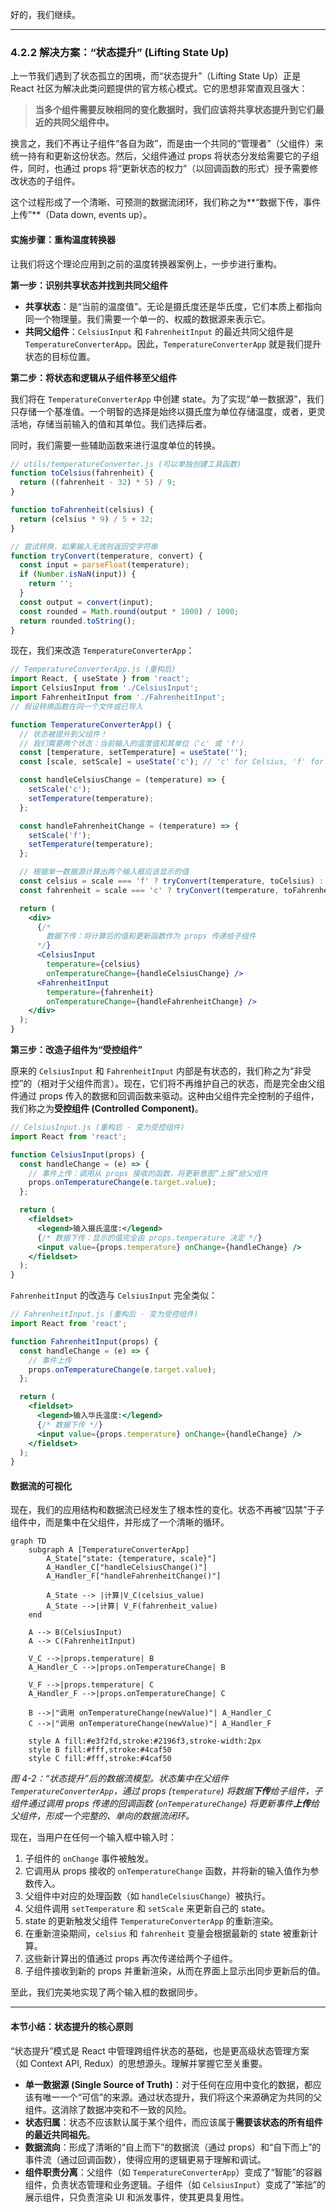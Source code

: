 好的，我们继续。

***

### 4.2.2 解决方案：“状态提升” (Lifting State Up)

上一节我们遇到了状态孤立的困境，而“状态提升”（Lifting State Up）正是 React 社区为解决此类问题提供的官方核心模式。它的思想非常直观且强大：

> **当多个组件需要反映相同的变化数据时，我们应该将共享状态提升到它们最近的共同父组件中。**

换言之，我们不再让子组件“各自为政”，而是由一个共同的“管理者”（父组件）来统一持有和更新这份状态。然后，父组件通过 props 将状态分发给需要它的子组件，同时，也通过 props 将“更新状态的权力”（以回调函数的形式）授予需要修改状态的子组件。

这个过程形成了一个清晰、可预测的数据流闭环，我们称之为**“数据下传，事件上传”**（Data down, events up）。

#### 实施步骤：重构温度转换器

让我们将这个理论应用到之前的温度转换器案例上，一步步进行重构。

**第一步：识别共享状态并找到共同父组件**

-   **共享状态**：是“当前的温度值”。无论是摄氏度还是华氏度，它们本质上都指向同一个物理量。我们需要一个单一的、权威的数据源来表示它。
-   **共同父组件**：`CelsiusInput` 和 `FahrenheitInput` 的最近共同父组件是 `TemperatureConverterApp`。因此，`TemperatureConverterApp` 就是我们提升状态的目标位置。

**第二步：将状态和逻辑从子组件移至父组件**

我们将在 `TemperatureConverterApp` 中创建 state。为了实现“单一数据源”，我们只存储一个基准值。一个明智的选择是始终以摄氏度为单位存储温度，或者，更灵活地，存储当前输入的值和其单位。我们选择后者。

同时，我们需要一些辅助函数来进行温度单位的转换。

```javascript
// utils/temperatureConverter.js (可以单独创建工具函数)
function toCelsius(fahrenheit) {
  return ((fahrenheit - 32) * 5) / 9;
}

function toFahrenheit(celsius) {
  return (celsius * 9) / 5 + 32;
}

// 尝试转换，如果输入无效则返回空字符串
function tryConvert(temperature, convert) {
  const input = parseFloat(temperature);
  if (Number.isNaN(input)) {
    return '';
  }
  const output = convert(input);
  const rounded = Math.round(output * 1000) / 1000;
  return rounded.toString();
}
```

现在，我们来改造 `TemperatureConverterApp`：

```jsx
// TemperatureConverterApp.js (重构后)
import React, { useState } from 'react';
import CelsiusInput from './CelsiusInput';
import FahrenheitInput from './FahrenheitInput';
// 假设转换函数在同一个文件或已导入

function TemperatureConverterApp() {
  // 状态被提升到父组件！
  // 我们需要两个状态：当前输入的温度值和其单位（'c' 或 'f'）
  const [temperature, setTemperature] = useState('');
  const [scale, setScale] = useState('c'); // 'c' for Celsius, 'f' for Fahrenheit

  const handleCelsiusChange = (temperature) => {
    setScale('c');
    setTemperature(temperature);
  };

  const handleFahrenheitChange = (temperature) => {
    setScale('f');
    setTemperature(temperature);
  };

  // 根据单一数据源计算出两个输入框应该显示的值
  const celsius = scale === 'f' ? tryConvert(temperature, toCelsius) : temperature;
  const fahrenheit = scale === 'c' ? tryConvert(temperature, toFahrenheit) : temperature;

  return (
    <div>
      {/* 
        数据下传：将计算后的值和更新函数作为 props 传递给子组件 
      */}
      <CelsiusInput 
        temperature={celsius} 
        onTemperatureChange={handleCelsiusChange} />
      <FahrenheitInput 
        temperature={fahrenheit} 
        onTemperatureChange={handleFahrenheitChange} />
    </div>
  );
}
```

**第三步：改造子组件为“受控组件”**

原来的 `CelsiusInput` 和 `FahrenheitInput` 内部是有状态的，我们称之为“非受控”的（相对于父组件而言）。现在，它们将不再维护自己的状态，而是完全由父组件通过 props 传入的数据和回调函数来驱动。这种由父组件完全控制的子组件，我们称之为**受控组件 (Controlled Component)**。

```jsx
// CelsiusInput.js (重构后 - 变为受控组件)
import React from 'react';

function CelsiusInput(props) {
  const handleChange = (e) => {
    // 事件上传：调用从 props 接收的函数，将更新意图“上报”给父组件
    props.onTemperatureChange(e.target.value);
  };

  return (
    <fieldset>
      <legend>输入摄氏温度:</legend>
      {/* 数据下传：显示的值完全由 props.temperature 决定 */}
      <input value={props.temperature} onChange={handleChange} />
    </fieldset>
  );
}
```

`FahrenheitInput` 的改造与 `CelsiusInput` 完全类似：

```jsx
// FahrenheitInput.js (重构后 - 变为受控组件)
import React from 'react';

function FahrenheitInput(props) {
  const handleChange = (e) => {
    // 事件上传
    props.onTemperatureChange(e.target.value);
  };

  return (
    <fieldset>
      <legend>输入华氏温度:</legend>
      {/* 数据下传 */}
      <input value={props.temperature} onChange={handleChange} />
    </fieldset>
  );
}
```

#### 数据流的可视化

现在，我们的应用结构和数据流已经发生了根本性的变化。状态不再被“囚禁”于子组件中，而是集中在父组件，并形成了一个清晰的循环。

```mermaid
graph TD
    subgraph A [TemperatureConverterApp]
        A_State["state: {temperature, scale}"]
        A_Handler_C["handleCelsiusChange()"]
        A_Handler_F["handleFahrenheitChange()"]

        A_State --> |计算|V_C(celsius_value)
        A_State -->|计算| V_F(fahrenheit_value)
    end

    A --> B(CelsiusInput)
    A --> C(FahrenheitInput)

    V_C -->|props.temperature| B
    A_Handler_C -->|props.onTemperatureChange| B
    
    V_F -->|props.temperature| C
    A_Handler_F -->|props.onTemperatureChange| C
    
    B -->|"调用 onTemperatureChange(newValue)"| A_Handler_C
    C -->|"调用 onTemperatureChange(newValue)"| A_Handler_F

    style A fill:#e3f2fd,stroke:#2196f3,stroke-width:2px
    style B fill:#fff,stroke:#4caf50
    style C fill:#fff,stroke:#4caf50

```
*图 4-2：“状态提升”后的数据流模型。状态集中在父组件 `TemperatureConverterApp`，通过 props (`temperature`) 将数据**下传**给子组件，子组件通过调用 props 传递的回调函数 (`onTemperatureChange`) 将更新事件**上传**给父组件，形成一个完整的、单向的数据流闭环。*

现在，当用户在任何一个输入框中输入时：
1.  子组件的 `onChange` 事件被触发。
2.  它调用从 props 接收的 `onTemperatureChange` 函数，并将新的输入值作为参数传入。
3.  父组件中对应的处理函数（如 `handleCelsiusChange`）被执行。
4.  父组件调用 `setTemperature` 和 `setScale` 来更新自己的 state。
5.  state 的更新触发父组件 `TemperatureConverterApp` 的重新渲染。
6.  在重新渲染期间，`celsius` 和 `fahrenheit` 变量会根据最新的 state 被重新计算。
7.  这些新计算出的值通过 props 再次传递给两个子组件。
8.  子组件接收到新的 props 并重新渲染，从而在界面上显示出同步更新后的值。

至此，我们完美地实现了两个输入框的数据同步。

---

#### 本节小结：状态提升的核心原则

“状态提升”模式是 React 中管理跨组件状态的基础，也是更高级状态管理方案（如 Context API, Redux）的思想源头。理解并掌握它至关重要。

*   **单一数据源 (Single Source of Truth)**：对于任何在应用中变化的数据，都应该有唯一一个“可信”的来源。通过状态提升，我们将这个来源确定为共同的父组件。这消除了数据冲突和不一致的风险。
*   **状态归属**：状态不应该默认属于某个组件，而应该属于**需要该状态的所有组件的最近共同祖先**。
*   **数据流向**：形成了清晰的“自上而下”的数据流（通过 props）和“自下而上”的事件流（通过回调函数），使得应用的逻辑更易于理解和调试。
*   **组件职责分离**：父组件（如 `TemperatureConverterApp`）变成了“智能”的容器组件，负责状态管理和业务逻辑。子组件（如 `CelsiusInput`）变成了“笨拙”的展示组件，只负责渲染 UI 和派发事件，使其更具复用性。